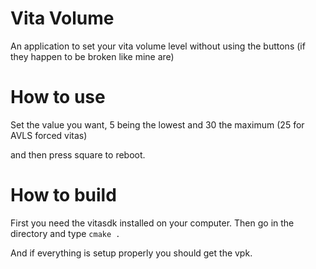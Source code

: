 # Vita Volume

An application to set your vita volume level without using the buttons (if they happen to be broken like mine are)


# How to use

Set the value you want, 5 being the lowest and 30 the maximum (25 for AVLS forced vitas)


and then press square to reboot.

# How to build

First you need the vitasdk installed on your computer.
Then go in the directory and type
```cmake .```

And if everything is setup properly you should get the vpk.
